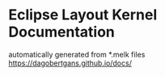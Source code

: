 # Eclipse Layout Kernel Documentation

automatically generated from *.melk files
https://dagobertgans.github.io/docs/

